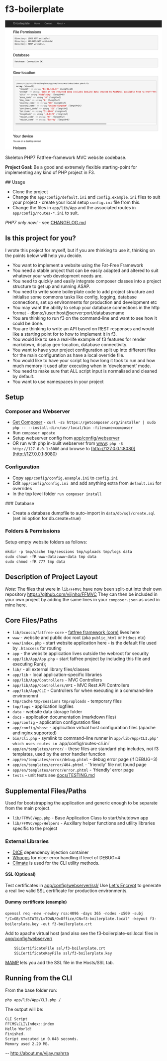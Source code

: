 # f3-boilerplate

![f3-boilerplate homepage screenshot](tmp/screenshot.png)

Skeleton PHP7 Fatfree-framework MVC website codebase.

**Project Goal:** Be a good and extremely flexible starting-point for implementing any kind of PHP project in F3.

## Usage

- Clone the project
- Change the `app/config/default.ini` and `config.example.ini` files to suit
  your project - create your local setup `config.ini` file from this.
- Change the files in `app/lib/App` and the associated routes in `app/config/routes-*.ini` to suit.

*PHP7 only now!* - see [CHANGELOG.md](CHANGELOG.md)

## Is this project for you?

I wrote this project for myself, but if you are thinking to use it, thinking on the points below will help you decide.

* You want to implement a website using the Fat-Free Framework
* You need a stable project that can be easily adapted and altered to suit whatever your web development needs are.
* You need to quickly and easily integrate composer classes into a project structure to get up and running ASAP.
* You need to write some boilerplate code to add project structure and initialise some commons tasks like config, logging, database connections, set up environments for production and development etc
* You may want the ability to setup your database connections in the http format - dbms://user:host@server:port/databasename
* You are thinking to run f3 on the command-line and want to see how it could be done.
* You are thinking to write an API based on REST responses and would like a starting point for to how to implement it in f3.
* You would like to see a real-life example of f3 features for render markdown, display geo-location, database connectivity.
* You want to have your project configuration split up into different files for the main configuration as have a local override file.
* You would like to have your script log how long it took to run and how much memory it used after executing when in 'development' mode.
* You need to make sure that ALL script input is normalised and cleaned by default.
* You want to use namespaces in your project

## Setup

### Composer and Webserver

- [Get Composer](https://getcomposer.org/) - `curl -sS https://getcomposer.org/installer | sudo php -- --install-dir=/usr/local/bin -filename=composer`
- Run `composer update`
- Setup webserver config from [app/config/webserver](app/config/webserver)
- OR run with php in-built webserver from [www](www): `php -S http://127.0.0.1:8080` and browse to [http://127.0.0.1:8080](http://127.0.0.1:8080)

### Configuration
  - Copy `app/config/config.example.ini` to `config.ini`
  - Edit `app/config/config.ini `and add anything extra from `default.ini` for overrides
  - In the top level folder `run composer install`

### Database
  - Create a database dumpfile to auto-import in `data/db/sql/create.sql` (set ini option for db.create=true)

### Folders & Permissions
Setup empty website folders as follows:

```
mkdir -p tmp/cache tmp/sessions tmp/uploads tmp/logs data
sudo chown -fR www-data:www-data tmp data
sudo chmod -fR 777 tmp data
```

## Description of Project Layout

*Note:* The files that were in `lib/FFMVC` have now been split-out into their own repository https://github.com/vijinho/FFMVC
They can then be included in your own project by adding the same lines in your `composer.json` as used in mine here.

## Core Files/Paths

 *  `lib/bcosca/fatfree-core` - [fatfree framework (core)](https://github.com/bcosca/fatfree-core) lives here
 * `www` - website and public doc root (aka `public_html` or `htdocs` etc)
 * `www/index.php` - start website application here - is the default file used by `.htaccess` for routing
 * `app` - the website application lives outside the webroot for security
 * `app/lib/App/App.php` - start fatfree project by including this file and executing Run();
 * `lib/` - all external library files/classes
 * `app/lib` - local application-specific libraries
 * `app/lib/App/Controllers` - MVC Controllers
 * `app/lib/App/Controllers/API` - MVC Rest API Controllers
 * `app/lib/App/CLI` - Controllers for when executing in a command-line environemnt
 * `tmp/cache` `tmp/sessions` `tmp/uploads` - temporary files
 * `tmp/logs` - application logfiles
 * `data` - website data storage folder
 * `docs` - application documentation (markdown files)
 * `app/config` - application configuration files
 * `app/config/vhost` - application virtual host configuration files (apache and nginx supported)
 * `bin/cli.php` - symlink to command-line runner in `app/lib/App/CLI.php' which uses routes in `app/config/routes-cli.ini`
 * `app/en/templates/error/` - these files are standard php includes, not f3 templates, used by the error handler function
 * `app/en/templates/error/debug.phtml` - debug error page (if DEBUG=3)
 * `app/en/templates/error/404.phtml` - 'friendly' file not found page
 * `app/en/templates/error/error.phtml` - 'friendly' error page
 * `tests` - unit tests see [docs/TESTING.md](docs/TESTING.md])

## Supplemental Files/Paths

Used for bootstrapping the application and generic enough to be separate from the main project.

 * `lib/FFMVC/App.php` - Base Application Class to start/shutdown app
 * `lib/FFMVC/App/Helpers` - Auxillary helper functions and utility libraries specific to the project

### External Libraries

 * [DICE](https://github.com/Level-2/Dice) dependency injection container
 * [Whoops](https://github.com/filp/whoops) for nicer error handling if level of DEBUG=4
 * [Climate](http://climate.thephpleague.com/) is used for the CLI utility methods.

#### SSL (Optional)

Test certificates in [app/config/webserver/ssl/](app/config/webserver/ssl/)
Use [Let's Encrypt](https://letsencrypt.org) to generate a real live valid SSL certificate for production environments.

#### Dummy certificate (example)

`openssl req -new -newkey rsa:4096 -days 365 -nodes -x509 -subj "/C=GB/ST=STATE/L=TOWN/O=Office/CN=f3-boilerplate.local" -keyout f3-boilerplate.key -out f3-boilerplate.crt`

Add to apache virtual host (and also see the f3-boilerplate-ssl.local files in [app/config/webserver/](app/config/webserver/)

```
    SSLCertificateFile ssl/f3-boilerplate.crt
    SSLCertificateKeyFile ssl/f3-boilerplate.key
```
[MAMP](https://www.mamp.info/) lets you add the SSL file in the Hosts/SSL tab.

## Running from the CLI

From the base folder run:

```
php app/lib/App/CLI.php /
```

The output will be:

```
CLI Script
FFCMS\CLI\Index::index
Hello World!
Finished.
Script executed in 0.048 seconds.
Memory used 2.29 MB.
```

--
http://about.me/vijay.mahrra
